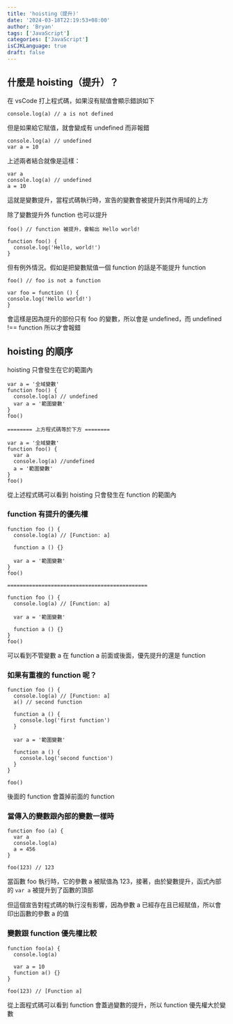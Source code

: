 ```yaml
---
title: 'hoisting（提升)'
date: '2024-03-18T22:19:53+08:00'
author: 'Bryan'
tags: ['JavaScript']
categories: ['JavaScript']
isCJKLanguage: true
draft: false
---
```


## 什麼是 hoisting（提升）？
在 vsCode 打上程式碼，如果沒有賦值會顯示錯誤如下
```
console.log(a) // a is not defined
```
但是如果給它賦值，就會變成有 undefined 而非報錯
```
console.log(a) // undefined
var a = 10
```
上述兩者結合就像是這樣：

```
var a
console.log(a) // undefined
a = 10
```

這就是變數提升，當程式碼執行時，宣告的變數會被提升到其作用域的上方

除了變數提升外 function 也可以提升

```
foo() // function 被提升，會輸出 Hello world!

function foo() {
  console.log('Hello, world!')
}
```

但有例外情況。假如是把變數賦值一個 function 的話是不能提升 function
```
foo() // foo is not a function

var foo = function () {
console.log('Hello world!')
}
```
會這樣是因為提升的部份只有 foo 的變數，所以會是 undefined，而 undefined !== function 所以才會報錯

## hoisting 的順序
hoisting 只會發生在它的範圍內

```
var a = '全域變數'
function foo() {
  console.log(a) // undefined
  var a = '範圍變數'
}
foo()

======== 上方程式碼等於下方 ========

var a = '全域變數'
function foo() {
  var a
  console.log(a) //undefined
  a = '範圍變數'
}
foo()
```

從上述程式碼可以看到 hoisting 只會發生在 function 的範圍內

###  function 有提升的優先權
```
function foo () {
  console.log(a) // [Function: a]

  function a () {}
  
  var a = '範圍變數'
}
foo()

=============================================

function foo () {
  console.log(a) // [Function: a]
  
  var a = '範圍變數'
  
  function a () {}
}
foo()
```
可以看到不管變數 a 在 function a 前面或後面，優先提升的還是 function

### 如果有重複的 function 呢？
```
function foo () {
  console.log(a) // [Function: a]
  a() // second function
  
  function a () {
    console.log('first function')
  }
  
  var a = '範圍變數'
  
  function a () {
    console.log('second function')
  }
}

foo()
```
後面的 function 會蓋掉前面的 function 

### 當傳入的變數跟內部的變數一樣時
```
function foo (a) {
  var a
  console.log(a)
  a = 456
}

foo(123) // 123
```
當函數 foo 執行時，它的參數 a 被賦值為 123，接著，由於變數提升，函式內部的 `var a` 被提升到了函數的頂部

但這個宣告對程式碼的執行沒有影響，因為參數 a 已經存在且已經賦值，所以會印出函數的參數 a 的值

### 變數跟 function 優先權比較
```
function foo(a) {
  console.log(a)
  
  var a = 10
  function a() {}
}

foo(123) // [Function a]
```

從上面程式碼可以看到 function 會蓋過變數的提升，所以 function 優先權大於變數